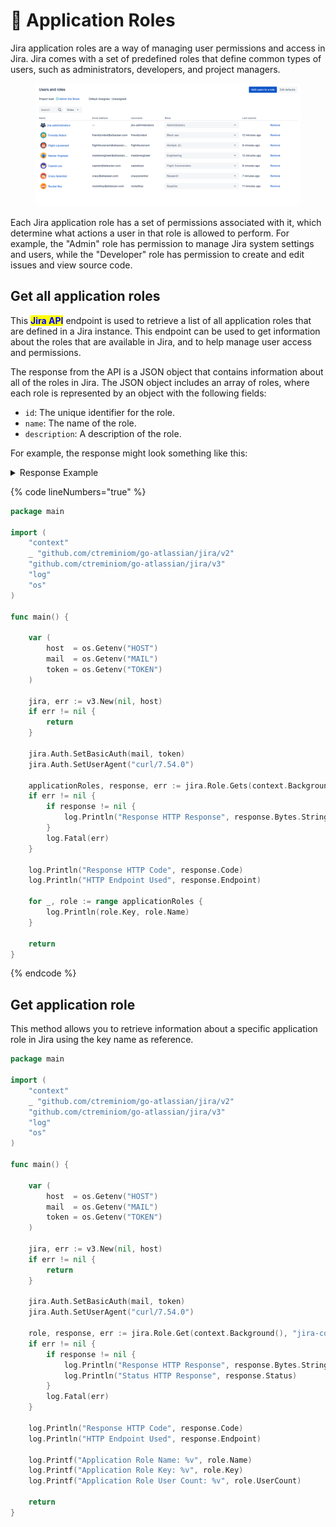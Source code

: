 # 🔐 Application Roles

Jira application roles are a way of managing user permissions and access in Jira. Jira comes with a set of predefined roles that define common types of users, such as administrators, developers, and project managers.&#x20;

<figure><img src="../.gitbook/assets/image (2) (2).png" alt=""><figcaption></figcaption></figure>

Each Jira application role has a set of permissions associated with it, which determine what actions a user in that role is allowed to perform. For example, the "Admin" role has permission to manage Jira system settings and users, while the "Developer" role has permission to create and edit issues and view source code.

## Get all application roles

&#x20;This <mark style="color:blue;">**Jira API**</mark> endpoint is used to retrieve a list of all application roles that are defined in a Jira instance. This endpoint can be used to get information about the roles that are available in Jira, and to help manage user access and permissions.

The response from the API is a JSON object that contains information about all of the roles in Jira. The JSON object includes an array of roles, where each role is represented by an object with the following fields:

* `id`: The unique identifier for the role.
* `name`: The name of the role.
* `description`: A description of the role.

For example, the response might look something like this:

<details>

<summary>Response Example</summary>

```json
{
  "size": 2,
  "items": [
    {
      "id": 10002,
      "name": "Administrators",
      "description": "Jira administrators"
    },
    {
      "id": 10001,
      "name": "Users",
      "description": "Jira users"
    }
  ]
}
```

</details>

{% code lineNumbers="true" %}
```go
package main

import (
	"context"
	_ "github.com/ctreminiom/go-atlassian/jira/v2"
	"github.com/ctreminiom/go-atlassian/jira/v3"
	"log"
	"os"
)

func main() {

	var (
		host  = os.Getenv("HOST")
		mail  = os.Getenv("MAIL")
		token = os.Getenv("TOKEN")
	)

	jira, err := v3.New(nil, host)
	if err != nil {
		return
	}

	jira.Auth.SetBasicAuth(mail, token)
	jira.Auth.SetUserAgent("curl/7.54.0")

	applicationRoles, response, err := jira.Role.Gets(context.Background())
	if err != nil {
		if response != nil {
			log.Println("Response HTTP Response", response.Bytes.String())
		}
		log.Fatal(err)
	}

	log.Println("Response HTTP Code", response.Code)
	log.Println("HTTP Endpoint Used", response.Endpoint)

	for _, role := range applicationRoles {
		log.Println(role.Key, role.Name)
	}

	return
}

```
{% endcode %}

## Get application role

This method allows you to retrieve information about a specific application role in Jira using the key name as reference.

```go
package main

import (
	"context"
	_ "github.com/ctreminiom/go-atlassian/jira/v2"
	"github.com/ctreminiom/go-atlassian/jira/v3"
	"log"
	"os"
)

func main() {

	var (
		host  = os.Getenv("HOST")
		mail  = os.Getenv("MAIL")
		token = os.Getenv("TOKEN")
	)

	jira, err := v3.New(nil, host)
	if err != nil {
		return
	}

	jira.Auth.SetBasicAuth(mail, token)
	jira.Auth.SetUserAgent("curl/7.54.0")

	role, response, err := jira.Role.Get(context.Background(), "jira-core")
	if err != nil {
		if response != nil {
			log.Println("Response HTTP Response", response.Bytes.String())
			log.Println("Status HTTP Response", response.Status)
		}
		log.Fatal(err)
	}

	log.Println("Response HTTP Code", response.Code)
	log.Println("HTTP Endpoint Used", response.Endpoint)

	log.Printf("Application Role Name: %v", role.Name)
	log.Printf("Application Role Key: %v", role.Key)
	log.Printf("Application Role User Count: %v", role.UserCount)

	return
}
```
